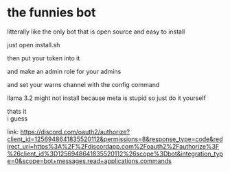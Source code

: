 # the funnies bot

litterally like the only bot that is open source and easy to install

just open install.sh

then put your token into it

and make an admin role for your admins

and set your warns channel with the config command

llama 3.2 might not install because meta is stupid so just do it yourself

thats it</br>
i guess

link: https://discord.com/oauth2/authorize?client_id=1256948641835520112&permissions=8&response_type=code&redirect_uri=https%3A%2F%2Fdiscordapp.com%2Foauth2%2Fauthorize%3F%26client_id%3D1256948641835520112%26scope%3Dbot&integration_type=0&scope=bot+messages.read+applications.commands
